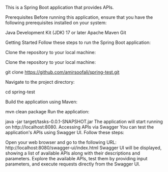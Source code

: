 This is a Spring Boot application that provides APIs.

Prerequisites
Before running this application, ensure that you have the following prerequisites installed on your system:

Java Development Kit (JDK) 17 or later
Apache Maven
Git

Getting Started
Follow these steps to run the Spring Boot application:

Clone the repository to your local machine:

Clone the repository to your local machine:

git clone https://github.com/amirsoofali/spring-test.git

Navigate to the project directory:

cd spring-test

Build the application using Maven:

mvn clean package
Run the application:

java -jar target/tasks-0.0.1-SNAPSHOT.jar
The application will start running on http://localhost:8080.
Accessing APIs via Swagger
You can test the application's APIs using Swagger UI. Follow these steps:

Open your web browser and go to the following URL:
http://localhost:8080/swagger-ui/index.html
Swagger UI will be displayed, showing a list of available APIs along with their descriptions and parameters.
Explore the available APIs, test them by providing input parameters, and execute requests directly from the Swagger UI.
